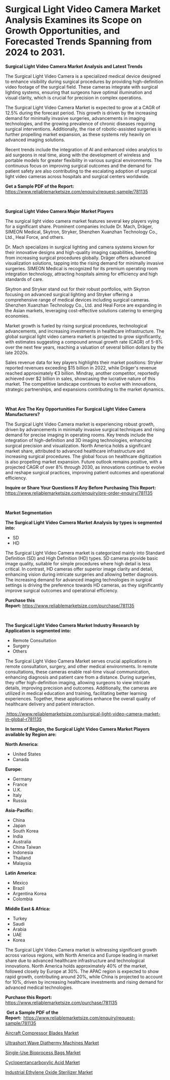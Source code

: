 <p><h1>Surgical Light Video Camera Market Analysis Examines its Scope on Growth Opportunities, and Forecasted Trends Spanning from 2024 to 2031.</h1></p><p><strong>Surgical Light Video Camera Market Analysis and Latest Trends</strong></p>
<p><p>The Surgical Light Video Camera is a specialized medical device designed to enhance visibility during surgical procedures by providing high-definition video footage of the surgical field. These cameras integrate with surgical lighting systems, ensuring that surgeons have optimal illumination and visual clarity, which is crucial for precision in complex operations. </p><p>The Surgical Light Video Camera Market is expected to grow at a CAGR of 12.5% during the forecast period. This growth is driven by the increasing demand for minimally invasive surgeries, advancements in imaging technologies, and the growing prevalence of chronic diseases requiring surgical interventions. Additionally, the rise of robotic-assisted surgeries is further propelling market expansion, as these systems rely heavily on advanced imaging solutions. </p><p>Recent trends include the integration of AI and enhanced video analytics to aid surgeons in real time, along with the development of wireless and portable models for greater flexibility in various surgical environments. The continuous focus on improving surgical outcomes and the demand for patient safety are also contributing to the escalating adoption of surgical light video cameras across hospitals and surgical centers worldwide.</p></p>
<p><strong>Get a Sample PDF of the Report:&nbsp;</strong> <a href="https://www.reliablemarketsize.com/enquiry/request-sample/781135?utm_campaign=1422&utm_medium=2&utm_source=Github&utm_content=ia&utm_term=15102024&utm_id=surgical-light-video-camera">https://www.reliablemarketsize.com/enquiry/request-sample/781135</a></p>
<p>&nbsp;</p>
<p><strong>Surgical Light Video Camera Major Market Players</strong></p>
<p><p>The surgical light video camera market features several key players vying for a significant share. Prominent companies include Dr. Mach, Dräger, SIMEON Medical, Skytron, Stryker, Shenzhen Xuanzhan Technology Co., Ltd., Heal Force, and others. </p><p>Dr. Mach specializes in surgical lighting and camera systems known for their innovative designs and high-quality imaging capabilities, benefiting from increasing surgical procedures globally. Dräger offers advanced visualization solutions, tapping into the rising demand for minimally invasive surgeries. SIMEON Medical is recognized for its premium operating room integration technology, attracting hospitals aiming for efficiency and high standards of care.</p><p>Skytron and Stryker stand out for their robust portfolios, with Skytron focusing on advanced surgical lighting and Stryker offering a comprehensive range of medical devices including surgical cameras. Shenzhen Xuanzhan Technology Co., Ltd. and Heal Force are expanding in the Asian markets, leveraging cost-effective solutions catering to emerging economies.</p><p>Market growth is fueled by rising surgical procedures, technological advancements, and increasing investments in healthcare infrastructure. The global surgical light video camera market is projected to grow significantly, with estimates suggesting a compound annual growth rate (CAGR) of 5-8% over the next few years, reaching a valuation of several billion dollars by the late 2020s.</p><p>Sales revenue data for key players highlights their market positions: Stryker reported revenues exceeding $15 billion in 2022, while Dräger's revenue reached approximately €3 billion. Mindray, another competitor, reportedly achieved over $2 billion in sales, showcasing the lucrative nature of this market. The competitive landscape continues to evolve with innovations, strategic partnerships, and expansions contributing to the market dynamics.</p></p>
<p>&nbsp;</p>
<p><strong>What Are The Key Opportunities For Surgical Light Video Camera Manufacturers?</strong></p>
<p><p>The Surgical Light Video Camera market is experiencing robust growth, driven by advancements in minimally invasive surgical techniques and rising demand for precise imaging in operating rooms. Key trends include the integration of high-definition and 3D imaging technologies, enhancing surgical precision and visualization. North America holds a significant market share, attributed to advanced healthcare infrastructure and increasing surgical procedures. The global focus on healthcare digitization is also propelling market expansion. Future outlook remains positive, with a projected CAGR of over 8% through 2030, as innovations continue to evolve and reshape surgical practices, improving patient outcomes and operational efficiency.</p></p>
<p><strong>Inquire or Share Your Questions If Any Before Purchasing This Report:</strong> <a href="https://www.reliablemarketsize.com/enquiry/pre-order-enquiry/781135?utm_campaign=1422&utm_medium=2&utm_source=Github&utm_content=ia&utm_term=15102024&utm_id=surgical-light-video-camera">https://www.reliablemarketsize.com/enquiry/pre-order-enquiry/781135</a></p>
<p>&nbsp;</p>
<p><strong>Market Segmentation</strong></p>
<p><strong>The Surgical Light Video Camera Market Analysis by types is segmented into:</strong></p>
<p><ul><li>SD</li><li>HD</li></ul></p>
<p><p>The Surgical Light Video Camera market is categorized mainly into Standard Definition (SD) and High Definition (HD) types. SD cameras provide basic image quality, suitable for simple procedures where high detail is less critical. In contrast, HD cameras offer superior image clarity and detail, enhancing vision during intricate surgeries and allowing better diagnosis. The increasing demand for advanced imaging technologies in surgical settings is driving the preference towards HD cameras, as they significantly improve surgical outcomes and operational efficiency.</p></p>
<p><strong>Purchase this Report:&nbsp;</strong><a href="https://www.reliablemarketsize.com/purchase/781135?utm_campaign=1422&utm_medium=2&utm_source=Github&utm_content=ia&utm_term=15102024&utm_id=surgical-light-video-camera">https://www.reliablemarketsize.com/purchase/781135</a></p>
<p>&nbsp;</p>
<p><strong>The Surgical Light Video Camera Market Industry Research by Application is segmented into:</strong></p>
<p><ul><li>Remote Consultation</li><li>Surgery</li><li>Others</li></ul></p>
<p><p>The Surgical Light Video Camera Market serves crucial applications in remote consultation, surgery, and other medical environments. In remote consultations, these cameras enable real-time visual communication, enhancing diagnosis and patient care from a distance. During surgeries, they offer high-definition imaging, allowing surgeons to view intricate details, improving precision and outcomes. Additionally, the cameras are utilized in medical education and training, facilitating better learning experiences. Together, these applications enhance the overall quality of healthcare delivery and patient interaction.</p></p>
<p><a href="https://www.reliablemarketsize.com/surgical-light-video-camera-market-in-global-r781135?utm_campaign=1422&utm_medium=2&utm_source=Github&utm_content=ia&utm_term=15102024&utm_id=surgical-light-video-camera">&nbsp;https://www.reliablemarketsize.com/surgical-light-video-camera-market-in-global-r781135</a></p>
<p><strong>In terms of Region, the Surgical Light Video Camera Market Players available by Region are:</strong></p>
<p>
    <p> <strong> North America: </strong>
        <ul>
            <li>United States</li>
            <li>Canada</li>
        </ul>
        </p> 
    <p> <strong> Europe: </strong>
        <ul>
            <li>Germany</li>
            <li>France</li>
            <li>U.K.</li>
            <li>Italy</li>
            <li>Russia</li>
        </ul>
        </p> 
    <p> <strong> Asia-Pacific: </strong>
        <ul>
            <li>China</li>
            <li>Japan</li>
            <li>South Korea</li>
            <li>India</li>
            <li>Australia</li>
            <li>China Taiwan</li>
            <li>Indonesia</li>
            <li>Thailand</li>
            <li>Malaysia</li>
        </ul>
        </p> 
    <p> <strong> Latin America: </strong>
        <ul>
            <li>Mexico</li>
            <li>Brazil</li>
            <li>Argentina Korea</li>
            <li>Colombia</li>
        </ul>
        </p> 
    <p> <strong> Middle East & Africa: </strong>
        <ul>
            <li>Turkey</li>
            <li>Saudi</li>
            <li>Arabia</li>
            <li>UAE</li>
            <li>Korea</li>
        </ul>
    </p>
    </p>
<p><p>The Surgical Light Video Camera market is witnessing significant growth across various regions, with North America and Europe leading in market share due to advanced healthcare infrastructure and technological innovations. North America holds approximately 40% of the market, followed closely by Europe at 30%. The APAC region is expected to show rapid growth, contributing around 20%, while China is projected to account for 10%, driven by increasing healthcare investments and rising demand for advanced medical technologies.</p></p>
<p><strong>Purchase this Report: </strong><a href="https://www.reliablemarketsize.com/purchase/781135?utm_campaign=1422&utm_medium=2&utm_source=Github&utm_content=ia&utm_term=15102024&utm_id=surgical-light-video-camera">https://www.reliablemarketsize.com/purchase/781135</a></p>
<p>&nbsp;<strong>Get a Sample PDF of the Report:&nbsp;&nbsp;</strong><a href="https://www.reliablemarketsize.com/enquiry/request-sample/781135?utm_campaign=1422&utm_medium=2&utm_source=Github&utm_content=ia&utm_term=15102024&utm_id=surgical-light-video-camera">https://www.reliablemarketsize.com/enquiry/request-sample/781135</a></p>
<p><strong></strong></p>
<p><p><a href="https://www.linkedin.com/pulse/global-aircraft-compressor-blades-industry-analysis-report-eci4f?utm_campaign=1422&utm_medium=2&utm_source=Github&utm_content=ia&utm_term=15102024&utm_id=surgical-light-video-camera">Aircraft Compressor Blades Market</a></p><p><a href="https://www.linkedin.com/pulse/ultrashort-wave-diathermy-machines-market-refracting-trends-y1anf?trk=public_post_embed_feed-article-content&utm_campaign=1422&utm_medium=2&utm_source=Github&utm_content=ia&utm_term=15102024&utm_id=surgical-light-video-camera">Ultrashort Wave Diathermy Machines Market</a></p><p><a href="https://github.com/mharielmesa/Market-Research-Report-List-5/blob/main/single-use-bioprocess-bags-market.md?utm_campaign=1422&utm_medium=2&utm_source=Github&utm_content=ia&utm_term=15102024&utm_id=surgical-light-video-camera">Single-Use Bioprocess Bags Market</a></p><p><a href="https://www.linkedin.com/pulse/global-cyclopentancarboxylic-acid-market-trends-insights-growth-qp5if?trk=public_post_embed_feed-article-content&utm_campaign=1422&utm_medium=2&utm_source=Github&utm_content=ia&utm_term=15102024&utm_id=surgical-light-video-camera">Cyclopentancarboxylic Acid Market</a></p><p><a href="https://github.com/johnieimmarta/Market-Research-Report-List-1/blob/main/industrial-ethylene-oxide-sterilizer-market.md?utm_campaign=1422&utm_medium=2&utm_source=Github&utm_content=ia&utm_term=15102024&utm_id=surgical-light-video-camera">Industrial Ethylene Oxide Sterilizer Market</a></p></p>